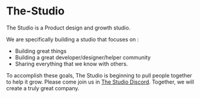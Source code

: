 # The-Studio
The Studio is a Product design and growth studio.  

We are specifically building a studio that focuses on :
* Building great things
* Building a great developer/designer/helper community
* Sharing everything that we know with others.

To accomplish these goals, The Studio is beginning to pull people together to help it grow.  Please come join us in [The Studio Discord](https://discord.gg/xUbxaGh). Together, we will create a truly great company.


